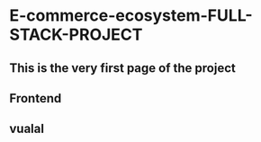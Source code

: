 # E-commerce-ecosystem-FULL-STACK-PROJECT

## This is the very first page of the project

## Frontend


## vualal